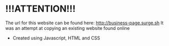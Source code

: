 # !!!ATTENTION!!!

The url for this website can be found here: http://business-page.surge.sh
It was an attempt at copying an existing website found online

- Created using Javascript, HTML and CSS
